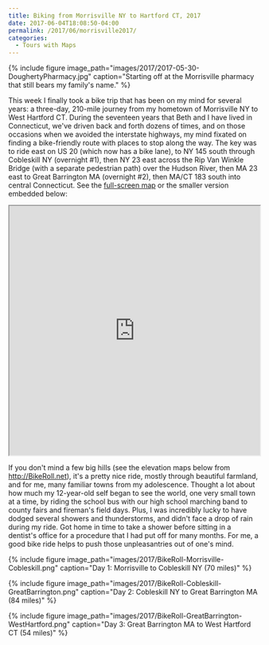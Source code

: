 ```yaml
---
title: Biking from Morrisville NY to Hartford CT, 2017
date: 2017-06-04T18:08:50-04:00
permalink: /2017/06/morrisville2017/
categories:
  - Tours with Maps
---
```

{% include figure image_path="images/2017/2017-05-30-DoughertyPharmacy.jpg" caption="Starting off at the Morrisville pharmacy that still bears my family's name." %}

This week I finally took a bike trip that has been on my mind for several years: a three-day, 210-mile journey from my hometown of Morrisville NY to West Hartford CT. During the seventeen years that Beth and I have lived in Connecticut, we've driven back and forth dozens of times, and on those occasions when we avoided the interstate highways, my mind fixated on finding a bike-friendly route with places to stop along the way. The key was to ride east on US 20 (which now has a bike lane), to NY 145 south through Cobleskill NY (overnight #1), then NY 23 east across the Rip Van Winkle Bridge (with a separate pedestrian path) over the Hudson River, then MA 23 east to Great Barrington MA (overnight #2), then MA/CT 183 south into central Connecticut. See the [full-screen map](https://jackdougherty.github.io/bikemapcode/#8/42.345/-74.211) or the smaller version embedded below:

<iframe src="https://jackdougherty.github.io/bikemapcode/#8/42.345/-74.211" width="100%" height="500px"></iframe>

If you don't mind a few big hills (see the elevation maps below from <http://BikeRoll.net>), it's a pretty nice ride, mostly through beautiful farmland, and for me, many familiar towns from my adolescence. Thought a lot about how much my 12-year-old self began to see the world, one very small town at a time, by riding the school bus with our high school marching band to county fairs and fireman's field days. Plus, I was incredibly lucky to have dodged several showers and thunderstorms, and didn't face a drop of rain during my ride. Got home in time to take a shower before sitting in a dentist's office for a procedure that I had put off for many months. For me, a good bike ride helps to push those unpleasantries out of one's mind.

{% include figure image_path="images/2017/BikeRoll-Morrisville-Cobleskill.png" caption="Day 1: Morrisville to Cobleskill NY (70 miles)" %}

{% include figure image_path="images/2017/BikeRoll-Cobleskill-GreatBarrington.png" caption="Day 2: Cobleskill NY to Great Barrington MA (84 miles)" %}

{% include figure image_path="images/2017/BikeRoll-GreatBarrington-WestHartford.png" caption="Day 3: Great Barrington MA to West Hartford CT (54 miles)" %}
